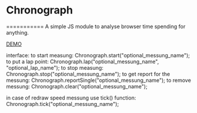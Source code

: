 # Chronograph
===========
A simple JS module to analyse browser time spending for anything.

<a href="http://plnkr.co/edit/Xq9rR4VihVW9pw0q7fQC?p=preview">DEMO</a>

interface:
to start measung:
Chronograph.start("optional_messung_name");
to put a lap point:
Chronograph.lap("optional_messung_name", "optional_lap_name");
to stop measung:
Chronograph.stop("optional_messung_name");
to get report for the messung:
Chronograph.reportSingle("optional_messung_name");
to remove messung:
Chronograph.clear("optional_messung_name");

in case of redraw speed messung use tick() function:
Chronograph.tick("optional_messung_name");
